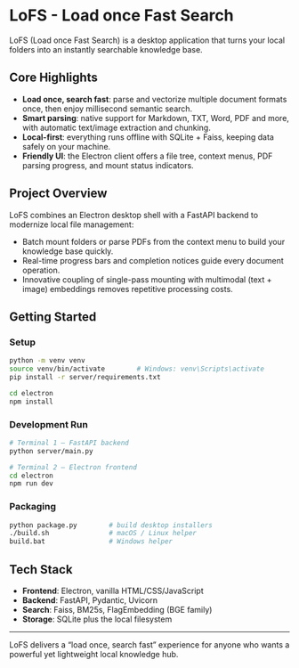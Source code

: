 # LoFS - Load once Fast Search

LoFS (Load once Fast Search) is a desktop application that turns your local folders into an instantly searchable knowledge base.

## Core Highlights
- **Load once, search fast**: parse and vectorize multiple document formats once, then enjoy millisecond semantic search.
- **Smart parsing**: native support for Markdown, TXT, Word, PDF and more, with automatic text/image extraction and chunking.
- **Local-first**: everything runs offline with SQLite + Faiss, keeping data safely on your machine.
- **Friendly UI**: the Electron client offers a file tree, context menus, PDF parsing progress, and mount status indicators.

## Project Overview
LoFS combines an Electron desktop shell with a FastAPI backend to modernize local file management:
- Batch mount folders or parse PDFs from the context menu to build your knowledge base quickly.
- Real-time progress bars and completion notices guide every document operation.
- Innovative coupling of single-pass mounting with multimodal (text + image) embeddings removes repetitive processing costs.

## Getting Started
### Setup
```bash
python -m venv venv
source venv/bin/activate        # Windows: venv\Scripts\activate
pip install -r server/requirements.txt

cd electron
npm install
```

### Development Run
```bash
# Terminal 1 — FastAPI backend
python server/main.py

# Terminal 2 — Electron frontend
cd electron
npm run dev
```

### Packaging
```bash
python package.py        # build desktop installers
./build.sh               # macOS / Linux helper
build.bat                # Windows helper
```

## Tech Stack
- **Frontend**: Electron, vanilla HTML/CSS/JavaScript
- **Backend**: FastAPI, Pydantic, Uvicorn
- **Search**: Faiss, BM25s, FlagEmbedding (BGE family)
- **Storage**: SQLite plus the local filesystem

---
LoFS delivers a “load once, search fast” experience for anyone who wants a powerful yet lightweight local knowledge hub.
